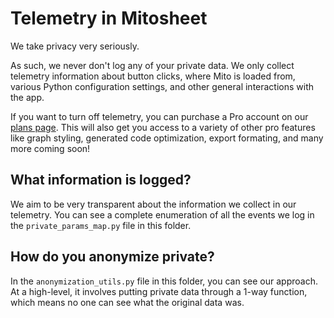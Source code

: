# Telemetry in Mitosheet

We take privacy very seriously. 

As such, we never don't log any of your private data. We only collect telemetry information about button clicks, where Mito is loaded from, various Python configuration settings, and other general interactions with the app.

If you want to turn off telemetry, you can purchase a Pro account on our [plans page](https://trymito.io/plans). This will also get you access to a variety of other pro features like graph styling, generated code optimization, export formating, and many more coming soon!

## What information is logged?

We aim to be very transparent about the information we collect in our telemetry. You can see a complete enumeration of all the events we log in the `private_params_map.py` file in this folder. 

## How do you anonymize private?

In the `anonymization_utils.py` file in this folder, you can see our approach. At a high-level, it involves putting private data through a 1-way function, which means no one can see what the original data was.
